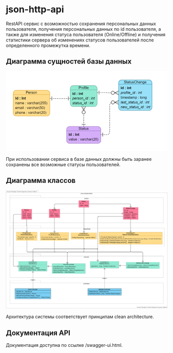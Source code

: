 # json-http-api

RestAPI сервис с возможностью сохранения персональных данных пользователя, получения персональных данных по
id пользователя, а также для изменения статуса пользователя (Online/Offline) и получения статистики сервера
об изменениях статусов пользователей после определенного промежутка времени.

## Диаграмма сущностей базы данных

![erd](uml_diagrams/erd.png)

При использовании сервиса в базе данных должны быть заранее сохранены все возможные статусы пользователей.

## Диаграмма классов

![classDiagram](uml_diagrams/classDiagram.png)

Архитектура системы соответствует принципам clean architecture.

## Документация API

Документация доступна по ссылке /swagger-ui.html.

